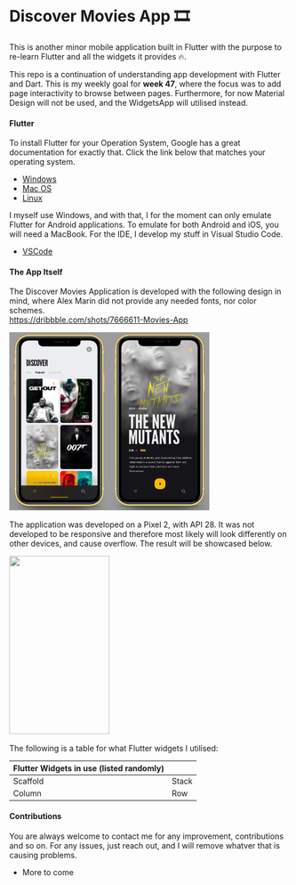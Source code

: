 # Discover Movies App 🎞️

This is another minor mobile application built in Flutter with the purpose to re-learn Flutter and all the widgets it provides 🔥.

This repo is a continuation of understanding app development with Flutter and Dart. This is my weekly goal for **week 47**, where the focus was to add page interactivity to browse between pages. Furthermore, for now Material Design will not be used, and the WidgetsApp will utilised instead.

#### Flutter

To install Flutter for your Operation System, Google has a great documentation for exactly that. Click the link below that matches your operating system.

- [Windows](https://flutter.io/setup-windows/)
- [Mac OS](https://flutter.io/setup-macos/)
- [Linux](https://flutter.io/setup-linux/)

I myself use Windows, and with that, I for the moment can only emulate Flutter for Android applications. To emulate for both Android and iOS, you will need a MacBook. For the IDE, I develop my stuff in Visual Studio Code.
- [VSCode](https://flutter.io/get-started/editor/#vscode)

#### The App Itself
The Discover Movies Application is developed with the following design in mind, where Alex Marin did not provide any needed fonts, nor color schemes.  
https://dribbble.com/shots/7666611-Movies-App

<img src="./img/Discover_Page.png" height="320" width="180"><img src="./img/Movie_Page.png" height="320" width="180">

The application was developed on a Pixel 2, with API 28. It was not developed to be responsive and therefore most likely will look differently on other devices, and cause overflow. The result will be showcased below.

<img src="./img/" height="320" width="180">

The following is a table for what Flutter widgets I utilised:

| Flutter Widgets in use (listed randomly)  | |
| - | - |
| Scaffold | Stack |
| Column | Row |

#### Contributions

You are always welcome to contact me for any improvement, contributions and so on. For any issues, just reach out, and I will remove whatver that is causing problems.

- More to come
